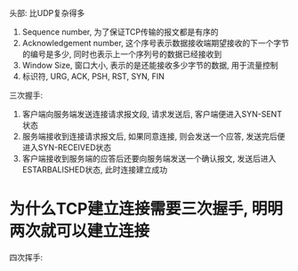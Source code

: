 头部: 比UDP复杂得多
  1. Sequence number, 为了保证TCP传输的报文都是有序的
  2. Acknowledgement number, 这个序号表示数据接收端期望接收的下一个字节的编号是多少, 同时也表示上一个序列号的数据已经接收到
  3. Window Size, 窗口大小, 表示的是还能接收多少字节的数据, 用于流量控制
  4. 标识符, URG, ACK, PSH, RST, SYN, FIN

三次握手: 
  1. 客户端向服务端发送连接请求报文段, 请求发送后, 客户端便进入SYN-SENT状态
  2. 服务端接收到连接请求报文后, 如果同意连接, 则会发送一个应答, 发送完后便进入SYN-RECEIVED状态
  3. 客户端接收到服务端的应答后还要向服务端发送一个确认报文, 发送后进入ESTARBALISHED状态, 此时连接建立成功

# 为什么TCP建立连接需要三次握手, 明明两次就可以建立连接


四次挥手: 

